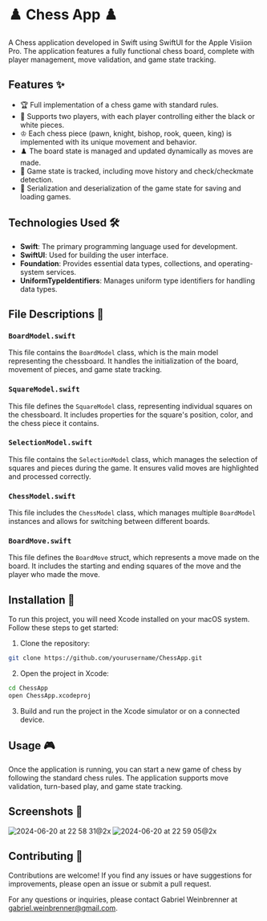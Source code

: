 # ♟️ Chess App ♟️

A Chess application developed in Swift using SwiftUI for the Apple Visiion Pro. The application features a fully functional chess board, complete with player management, move validation, and game state tracking.

## Features ✨

- 🏆 Full implementation of a chess game with standard rules.
- 👥 Supports two players, with each player controlling either the black or white pieces.
- ♔ Each chess piece (pawn, knight, bishop, rook, queen, king) is implemented with its unique movement and behavior.
- ♟️ The board state is managed and updated dynamically as moves are made.
- 📝 Game state is tracked, including move history and check/checkmate detection.
- 💾 Serialization and deserialization of the game state for saving and loading games.

## Technologies Used 🛠️

- **Swift**: The primary programming language used for development.
- **SwiftUI**: Used for building the user interface.
- **Foundation**: Provides essential data types, collections, and operating-system services.
- **UniformTypeIdentifiers**: Manages uniform type identifiers for handling data types.

## File Descriptions 📄

### `BoardModel.swift`

This file contains the `BoardModel` class, which is the main model representing the chessboard. It handles the initialization of the board, movement of pieces, and game state tracking.

### `SquareModel.swift`

This file defines the `SquareModel` class, representing individual squares on the chessboard. It includes properties for the square's position, color, and the chess piece it contains.

### `SelectionModel.swift`

This file contains the `SelectionModel` class, which manages the selection of squares and pieces during the game. It ensures valid moves are highlighted and processed correctly.

### `ChessModel.swift`

This file includes the `ChessModel` class, which manages multiple `BoardModel` instances and allows for switching between different boards.

### `BoardMove.swift`

This file defines the `BoardMove` struct, which represents a move made on the board. It includes the starting and ending squares of the move and the player who made the move.

## Installation 🚀

To run this project, you will need Xcode installed on your macOS system. Follow these steps to get started:

1. Clone the repository:
 ```bash
 git clone https://github.com/yourusername/ChessApp.git
 ```
2. Open the project in Xcode:
```bash
cd ChessApp
open ChessApp.xcodeproj
```

3. Build and run the project in the Xcode simulator or on a connected device.


## Usage 🎮
Once the application is running, you can start a new game of chess by following the standard chess rules. The application supports move validation, turn-based play, and game state tracking.

## Screenshots 📸

![2024-06-20 at 22 58 31@2x](https://github.com/GabrielWeinbrenner/Chess-In-VisionOS/assets/13935725/f4d17542-273f-4338-8717-1cdb1ccecd3e)
![2024-06-20 at 22 59 05@2x](https://github.com/GabrielWeinbrenner/Chess-In-VisionOS/assets/13935725/357c7687-000a-44c8-82d4-aa6cb5ce5726)



## Contributing 🤝
Contributions are welcome! If you find any issues or have suggestions for improvements, please open an issue or submit a pull request.

For any questions or inquiries, please contact Gabriel Weinbrenner at gabriel.weinbrenner@gmail.com.
